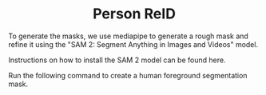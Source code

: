 <h1 align="center"> Person ReID </h1>

To generate the masks, we use mediapipe to generate a rough mask and refine it using the "SAM 2: Segment Anything in Images and Videos" model. 

Instructions on how to install the SAM 2 model can be found here. 

Run the following command to create a human foreground segmentation mask. 

